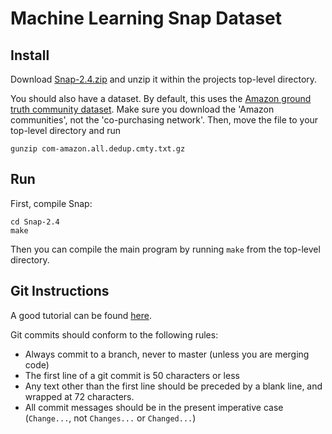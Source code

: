 Machine Learning Snap Dataset
=============================

Install
-------
Download [Snap-2.4.zip](https://snap.stanford.edu/snap/download.html)
and unzip it within the projects top-level directory.

You should also have a dataset. By default, this uses the [Amazon
ground truth community
dataset](https://snap.stanford.edu/data/com-Amazon.html). Make sure
you download the 'Amazon communities', not the 'co-purchasing
network'. Then, move the file to your top-level directory and run
```
gunzip com-amazon.all.dedup.cmty.txt.gz
```

Run
---
First, compile Snap:
```
cd Snap-2.4
make
```

Then you can compile the main program by running `make` from the
top-level directory.

Git Instructions
----------------
A good tutorial can be found
[here](https://pcottle.github.io/learnGitBranching).

Git commits should conform to the following rules:
* Always commit to a branch, never to master (unless you are merging
  code)
* The first line of a git commit is 50 characters or less
* Any text other than the first line should be preceded by a blank
  line, and wrapped at 72 characters.
* All commit messages should be in the present imperative case
  (`Change...`, not `Changes...` or `Changed...`)
